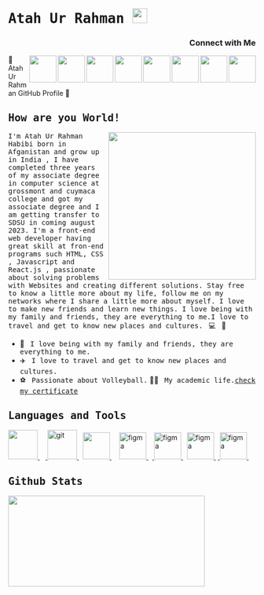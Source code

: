 
# <samp>Atah Ur Rahman </samp><img src="https://github.com/mupezzuol/mupezzuol/blob/master/assets/mario_hello_big.gif" width="30px" height="30px">
<p><h3 align="right">Connect with Me</h3><a href="https://www.instagram.com/official_atah/"><img align="right"  src="https://user-images.githubusercontent.com/106895247/176663682-9b8896a6-c294-42fc-8c41-339ad1f49f0c.png" width="55px"></a>  <a href="https://twitter.com/Atah_Ur_Rahman" ><img  align="right"  src="https://user-images.githubusercontent.com/106895247/176664172-722ef3f4-163a-4af8-8f4b-3b87fa62f143.png" width="55px"></a> <a href="https://www.facebook.com/atah.rahman.12/"><img  align="right"  style="padding-bottom:30px;" src="https://user-images.githubusercontent.com/106895247/176663939-81f978ed-83fd-49f7-bba0-c19193220b75.png" width="55px"></a>         <a href="https://www.youtube.com/channel/UCUneQkoNlxBNHzAsVLXq-Cg" ><img align="right"  src="https://user-images.githubusercontent.com/106895247/176664305-f3e9068c-8ffc-4b0f-9ea0-e4be8210da0c.png" width="55px"></a>         <a href="habibiatah@gmail.com" ><img align="right"  src="https://user-images.githubusercontent.com/106895247/176664413-f5a06b5c-0fc4-44b6-8909-b2efb95ad8aa.png" width="55px"></a>          <a href="https://www.linkedin.com/in/atah-ur-rahman-2bb841242/" ><img align="right" src="https://user-images.githubusercontent.com/106895247/176664532-b8a4baa3-211b-4ed7-80ad-f1bf529794fb.png" width="55px"></a>     <a href="https://www.snapchat.com/add/atahrahman22?sender_web_id=61a9e838-b539-4496-a6f8-303943e0bc81&device_type=desktop&is_copy_url=true" ><img align="right"  src="https://user-images.githubusercontent.com/106895247/176664753-11ce4c0f-09fa-4ab9-bcd2-64df26935dde.png" width="55px"></a>     <a href="https://www.tiktok.com/@atah_ur_rahman?lang=en" ><img align="right"  src="https://user-images.githubusercontent.com/106895247/176666389-23ea140f-9b75-4977-94bd-3c60d7b557f3.png" width="55px"></a></p>👋 Atah Ur Rahman GitHub Profile 👋

## <samp>How are you World!</samp>

<img src="https://user-images.githubusercontent.com/106895247/221348521-ef3b1768-510d-4db1-8f8e-ef14c2bca6ad.jpg" width="300" align="right"/>
<samp>I'm Atah Ur Rahman Habibi born in Afganistan and grow up in India , I have completed three years of my associate degree in computer science at grossmont and cuymaca college and got my associate degree and I am getting transfer to SDSU in coming august 2023. I'm a front-end web developer having great skill at fron-end programs such HTML, CSS , Javascript and React.js , passionate about solving problems with Websites and creating different solutions. Stay free to know a little more about my life, follow me on my networks where I share a little more about myself. I love to make new friends and learn new things. I love being with my family and friends, they are everything to me.I love to travel and get to know new places and cultures.</samp> &nbsp; 💻 &nbsp; 🚀

- 🏡 &nbsp; <samp>I love being with my family and friends, they are everything to me.</samp>
- ✈️ &nbsp; <samp>I love to travel and get to know new places and cultures.</samp>
- ⚽ &nbsp; <samp>Passionate about Volleyball.</samp>
 👨‍🎓 &nbsp; <samp>My academic life.[check my certificate](https://github.com/Atahhabibi/CERTIFICATES)</samp>



 ## <samp>Languages and Tools</samp>
<a margin-right="10px"   href="https://devdocs.io/html/"> <img src="https://user-images.githubusercontent.com/106895247/176800172-9e9f9d3d-ea70-4908-8992-5ce5a8b7fe51.png"  width="60" height="60"/> </a> &nbsp; </a> &nbsp;<a  href="https://git-scm.com/doc"> <img src="https://www.vectorlogo.zone/logos/git-scm/git-scm-icon.svg" alt="git" width="60" height="60"/> </a> &nbsp; <a href="https://devdocs.io/javascript/   "> <img src="https://user-images.githubusercontent.com/106895247/176801170-714725f3-4206-49c4-b867-7b20860d036b.svg " width="55" height="55"/> </a> &nbsp;  &nbsp; <a href="https://devdocs.io/css/"> <img src="https://user-images.githubusercontent.com/106895247/176802015-4f74e65b-ba18-41c6-ab74-6783cdc37a2d.svg" alt="figma" width="55" height="55"/> </a> &nbsp;</a>&nbsp;<a href="https://code.visualstudio.com/"> <img src="https://user-images.githubusercontent.com/106895247/176803354-449e2a56-6dad-4920-86a6-5d89f541fc7a.svg" alt="figma" width="55" height="55"/> </a>&nbsp; <a href="https://reactjs.org/docs/getting-started.html"> <img src="https://user-images.githubusercontent.com/106895247/176802188-43d5397b-59bc-44d8-9cd6-e0903eb1bf4b.png " alt="figma" width="55" height="55"/> </a> &nbsp;<a href="https://docs.github.com/en"> <img src="https://user-images.githubusercontent.com/106895247/176803738-8c1e3773-81fe-4abf-a982-aafa6a661c13.png   " alt="figma" width="55" height="55"/> </a> &nbsp;


<!-- <a href="https://redux.js.org/"> <img src="https://user-images.githubusercontent.com/106895247/176803963-c5222225-2ba0-4445-80f7-30ef11dbf77a.png" alt="figma" width="55" height="55"/> </a>&nbsp;<a href="https://www.typescriptlang.org/docs/" target="_blank"> <img src="https://user-images.githubusercontent.com/106895247/176801888-bb171393-a155-4998-b1a6-ce5812f50142.png" alt="figma" width="55" height="55"/> </a> &nbsp; <a href="https://developers.google.com/search/docs/beginner/seo-starter-guide"> <img src="https://user-images.githubusercontent.com/106895247/176807279-7853cda9-f670-4b7f-a91e-83bca163dd1a.png"  width="55" height="55"/> </a>&nbsp;<a href="https://sass-lang.com/documentation/"> <img src="https://user-images.githubusercontent.com/106895247/176882442-890e16d3-ddd9-4611-aa69-354334c3b747.svg  "  width="55" height="55"/> </a>  &nbsp;<a href="https://firebase.google.com/docs"> <img src="https://user-images.githubusercontent.com/106895247/176884220-dd41c66b-8a50-4ed0-9f2f-879d70a634f2.png" width="55" height="55"/> </a> -->

## <samp> Github Stats </samp>
<img src="https://media.giphy.com/media/qgQUggAC3Pfv687qPC/giphy.gif"  height="185px" width="400px" />
